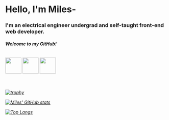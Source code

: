 <html>
<body>

<h1>Hello, I'm Miles-</h1>

<h3>I'm an electrical engineer undergrad and self-taught front-end web developer.</h3>
<h4><em>Welcome to my GitHub!<em></h4>

<br>
<i class="devicon-linkedin-plain"></i>
<i class="fa-brands fa-stack-overflow"></i>

<div>
<a href="https://www.linkedin.com/in/miles-webb" target="_blank" rel="noopener noreferrer">
<img src="https://raw.githubusercontent.com/FortAwesome/Font-Awesome/6.x/svgs/brands/linkedin-in.svg" width="50" height="50">
</a>

<a href="https://mwportfolio.pages.dev" target="_blank" rel="noopener noreferrer">
<img src="https://raw.githubusercontent.com/FortAwesome/Font-Awesome/6.x/svgs/solid/link.svg" width="50" height="50">
</a>

<a href="https://stackoverflow.com/users/20170572/wwwebbb" target="_blank" rel="noopener noreferrer">
<img src="https://raw.githubusercontent.com/FortAwesome/Font-Awesome/6.x/svgs/brands/stack-overflow.svg" width="50" height="50">
</a>
</div>

<br>
<br>

[![trophy](https://github-profile-trophy.vercel.app/?username=wwwebbb&theme=algolia&rank=SECRET,SSS,SS,S,AAA,AA,A,B&no-bg=true&no-frame=true)](https://github.com/ryo-ma/github-profile-trophy)

[![Miles' GitHub stats](https://github-readme-stats.vercel.app/api?username=wwwebbb&hide=prs,contribs&count_private=true&show_icons=true&theme=algolia&bg_color=90,00000000,0194DD&disable_animations=false)](https://github.com/anuraghazra/github-readme-stats)

[![Top Langs](https://github-readme-stats.vercel.app/api/top-langs/?username=anuraghazra&layout=compact&theme=algolia&bg_color=90,00000000,0194DD&disable_animations=false)](https://github.com/anuraghazra/github-readme-stats)

</body>
</html>
